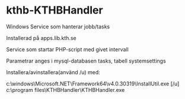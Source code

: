 # kthb-KTHBHandler
Windows Service som hanterar jobb/tasks

Installerad på apps.lib.kth.se

Service som startar PHP-script med givet intervall 

Parametrar anges i mysql-databasen tasks, tabell systemsettings

Installera/avinstallera(använd /u) med:

c:\windows\Microsoft.NET\Framework64\v4.0.30319\InstallUtil.exe [/u] c:\program files\KTHBHandler\KTHBHandler.exe
 

